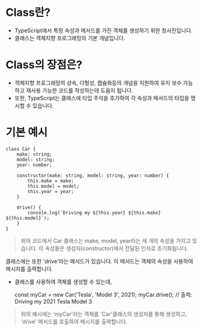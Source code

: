 
# Class란?
- TypeScript에서 특정 속성과 메서드를 가진 객체를 생성하기 위한 청사진입니다.
- 클래스는 객체지향 프로그래밍의 기본 개념입니다.

# Class의 장점은?
- 객체지향 프로그래밍의 상속, 다형성, 캡슐화등의 개념을 지원하여 유지 보수 가능하고 재사용 가능한 코드를 작성하는데 도움이 됩니다.
- 또한, TypeScript는 클래스에 타입 주석을 추가하여 각 속성과 메서드의 타입을 명시할 수 있습니다.

# 기본 예시
    class Car {
        make: string;
        model: string;
        year: number;
    
        constructor(make: string, model: string, year: number) {
            this.make = make;
            this.model = model;
            this.year = year;
        }
    
        drive() {
            console.log(`Driving my ${this.year} ${this.make} ${this.model}`);
        }
    }

> 위의 코드에서 Car 클래스는 make, model, year라는 세 개의 속성을 가지고 있습니다. 이 속성들은 생성자(constructor)에서 전달된 인자로 초기화됩니다.

클래스에는 또한 'drive'라는 메서드가 있습니다. 이 메서드는 객체의 속성을 사용하여 메시지를 출력합니다.
- 클래스를 사용하여 객체를 생성할 수 있는데, 


    const myCar = new Car('Tesla', 'Model 3', 2021);
    myCar.drive(); // 출력: Driving my 2021 Tesla Model 3

> 위의 예시에는 'myCar'라는 객체를 'Car'클래스의 생성자를 통해 생성하고, 'drive' 메서드를 호출하여 메시지를 출력합니다.

